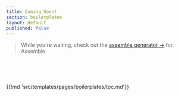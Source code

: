 ```yaml
---
title: Coming Soon!
section: boilerplates
layout: default
published: false
---
```


> While you're waiting, check out the [assemble generator →](https://github.com/assemble/grunt-init-assemble) for Assemble.


<br>
<br>
<br>

{{!md 'src/templates/pages/boilerplates/toc.md'}}
